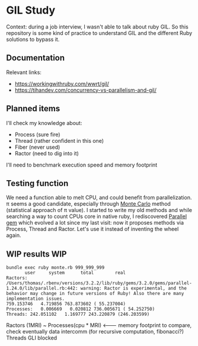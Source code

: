 # GIL Study

Context: during a job interview, I wasn't able to talk about ruby GIL. So this repository is some kind of practice to understand GIL and the different Ruby solutions to bypass it.

## Documentation

Relevant links:

* https://workingwithruby.com/wwrt/gil/
* https://tihandev.com/concurrency-vs-parallelism-and-gil/

## Planned items

I'll check my knowledge about:

* Process (sure fire)
* Thread (rather confident in this one)
* Fiber (never used)
* Ractor (need to dig into it)

I'll need to benchmark execution speed and memory footprint 

## Testing function

We need a function able to melt CPU, and could benefit from parallelization. π seems a good candidate, especially through [Monte Carlo](https://en.wikipedia.org/wiki/Monte_Carlo_method#Overview) method (statistical approach of π value).
I started to write my old methods and while searching a way to count CPUs core in native ruby, I rediscovered [Parallel gem](https://github.com/grosser/parallel) which evolved a lot since my last visit: now it proposes methods via Process, Thread and Ractor. Let's use it instead of inventing the wheel again.

## WIP results WIP

```
bundle exec ruby monte.rb 999_999_999
       user     system      total        real
Ractors: /Users/thomas/.rbenv/versions/3.2.2/lib/ruby/gems/3.2.0/gems/parallel-1.24.0/lib/parallel.rb:442: warning: Ractor is experimental, and the behavior may change in future versions of Ruby! Also there are many implementation issues.
759.153746   4.719856 763.873602 ( 55.237004)
Processes:   0.006669   0.020812 736.005671 ( 54.252750)
Threads: 242.051102   1.169777 243.220879 (246.203599)
```

Ractors (1MRI) ~ Processes(cpu * MRI) <--- memory footprint to compare, check eventually data intercomm (for recursive computation, fibonacci?)
Threads GLI blocked
